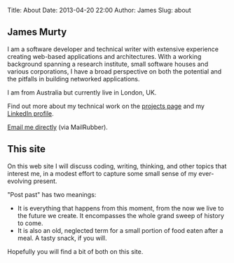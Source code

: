 Title: About
Date: 2013-04-20 22:00
Author: James
Slug: about

## James Murty

I am a software developer and technical writer with extensive experience
creating web-based applications and architectures. With a working background
spanning a research institute, small software houses and various corporations,
I have a broad perspective on both the potential and the pitfalls in building
networked applications.

I am from Australia but currently live in London, UK.

Find out more about my technical work on the [projects page][projects] and my
[LinkedIn profile][linkedin].

[Email me directly][] (via MailRubber).

## This site

On this web site I will discuss coding, writing, thinking, and other topics
that interest me, in a modest effort to capture some small sense of my
ever-evolving present.

"Post past" has two meanings:

-   It is everything that happens from this moment, from the now we live
    to the future we create. It encompasses the whole grand sweep of
    history to come.
-   It is also an old, neglected term for a small portion of food eaten
    after a meal. A tasty snack, if you will.

Hopefully you will find a bit of both on this site.

  [projects]: /projects
  [get in touch]: /contact
  [linkedin]: http://www.linkedin.com/in/jamesmurty
  [Email me directly]: http://www.mailrubber.me/7UXtnxYQ
